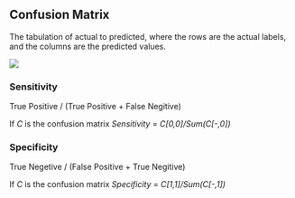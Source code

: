 ## Confusion Matrix

The tabulation of actual to predicted, where the rows are the actual labels, and the columns are the predicted values.

![](http://rasbt.github.io/mlxtend/user_guide/evaluate/confusion_matrix_files/confusion_matrix_1.png)


### Sensitivity

True Positive / (True Positive + False Negitive)   

If _C_ is the confusion matrix    *_Sensitivity_* = _C[0,0]/Sum(C[\-,0])_

### Specificity

True Negetive / (False Positive + True Negitive)   

If _C_ is the confusion matrix    *Specificity* = _C[1,1]/Sum(C[\-,1])_
